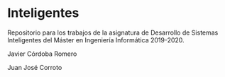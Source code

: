 # Inteligentes

Repositorio para los trabajos de la asignatura de Desarrollo de Sistemas Inteligentes del Máster en Ingeniería Informática 2019-2020.

Javier Córdoba Romero

Juan José Corroto
